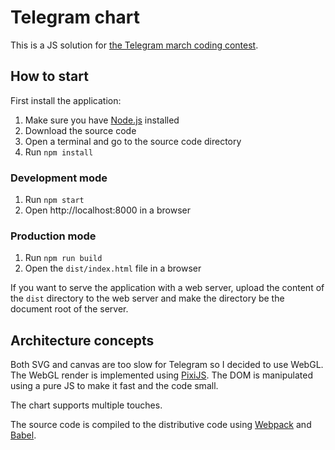# Telegram chart

This is a JS solution for [the Telegram march coding contest](http://t.me/contest/6).

## How to start

First install the application:

1. Make sure you have [Node.js](http://nodejs.org) installed
2. Download the source code
3. Open a terminal and go to the source code directory
4. Run `npm install`

### Development mode

1. Run `npm start`
2. Open http://localhost:8000 in a browser

### Production mode

1. Run `npm run build`
2. Open the `dist/index.html` file in a browser

If you want to serve the application with a web server,
upload the content of the `dist` directory to the web server and make the directory be the document root of the server. 

## Architecture concepts

Both SVG and canvas are too slow for Telegram so I decided to use WebGL.
The WebGL render is implemented using [PixiJS](http://pixijs.com).
The DOM is manipulated using a pure JS to make it fast and the code small.

The chart supports multiple touches.

The source code is compiled to the distributive code using [Webpack](http://webpack.js.org) and [Babel](http://babeljs.io).
